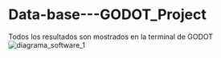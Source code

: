 # Data-base---GODOT_Project
Todos los resultados son mostrados en la terminal de GODOT 
![diagrama_software_1](https://github.com/user-attachments/assets/e1bf53fc-fe4c-4072-859d-bd2cb149f5a6)
